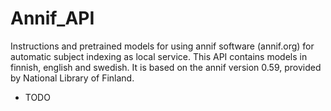 # Annif_API
Instructions and pretrained models for using annif software (annif.org) for automatic subject indexing as local service.
This API contains models in finnish, english and swedish. It is based on the annif version 0.59, provided by National Library of Finland. 
* TODO 
